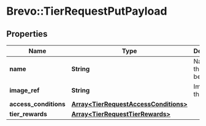 # Brevo::TierRequestPutPayload

## Properties
Name | Type | Description | Notes
------------ | ------------- | ------------- | -------------
**name** | **String** | Name of the tier to be created | 
**image_ref** | **String** | Image of the tier | [optional] 
**access_conditions** | [**Array&lt;TierRequestAccessConditions&gt;**](TierRequestAccessConditions.md) |  | 
**tier_rewards** | [**Array&lt;TierRequestTierRewards&gt;**](TierRequestTierRewards.md) |  | 


